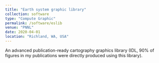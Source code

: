 ```yaml
---
title: "Earth system graphic library"
collection: software
type: "Compute Graphic"
permalink: /software/eslib
venue: "PNNL"
date: 2020-04-01
location: "Richland, WA, USA"
---
```


An advanced publication-ready cartography graphics library (IDL, 90% of figures in my publications were directly produced using this library).


